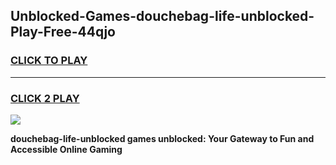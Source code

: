 
## Unblocked-Games-douchebag-life-unblocked-Play-Free-44qjo
<h3>
<a href="https://premium76.site?title=douchebag-life-unblocked&ref=23A">CLICK TO PLAY</a></h3>
<hr>

<h3>
<a href="https://premium76.site?title=douchebag-life-unblocked&ref=23A">CLICK 2 PLAY</a>
  
</h3>

<a href="https://premium76.site?title=douchebag-life-unblocked&ref=23A"><img src="https://clearcache.store/games.png"></a>


**douchebag-life-unblocked games unblocked: Your Gateway to Fun and Accessible Online Gaming**
